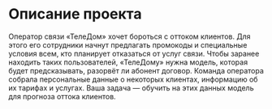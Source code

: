 # Описание проекта

Оператор связи «ТелеДом» хочет бороться с оттоком клиентов. Для этого его сотрудники начнут предлагать промокоды и специальные условия всем, кто планирует отказаться от услуг связи. Чтобы заранее находить таких пользователей, «ТелеДому» нужна модель, которая будет предсказывать, разорвёт ли абонент договор. Команда оператора собрала персональные данные о некоторых клиентах, информацию об их тарифах и услугах. Ваша задача — обучить на этих данных модель для прогноза оттока клиентов.
